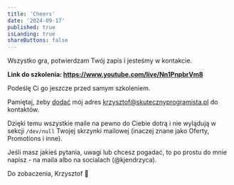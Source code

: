 ```yaml
---
title: 'Cheers'
date: '2024-09-17'
published: true
isLanding: true
shareButtons: false
---
```


Wszystko gra, potwierdzam Twój zapis i jesteśmy w kontakcie.

**Link do szkolenia: https://www.youtube.com/live/Nn1PnpbrVm8**

Podeślę Ci go jeszcze przed samym szkoleniem.

Pamiętaj, żeby [dodać](/dodaj-mnie/) mój adres krzysztof@skutecznyprogramista.pl do kontaktów.

Dzięki temu wszystkie maile na pewno do Ciebie dotrą i nie wylądują w sekcji `/dev/null` Twojej skrzynki mailowej (inaczej znane jako Oferty, Promotions i inne).

Jeśli masz jakieś pytania, uwagi lub chcesz pogadać, to po prostu do mnie napisz - na maila albo na socialach (@kjendrzyca).

Do zobaczenia, Krzysztof 🖖
